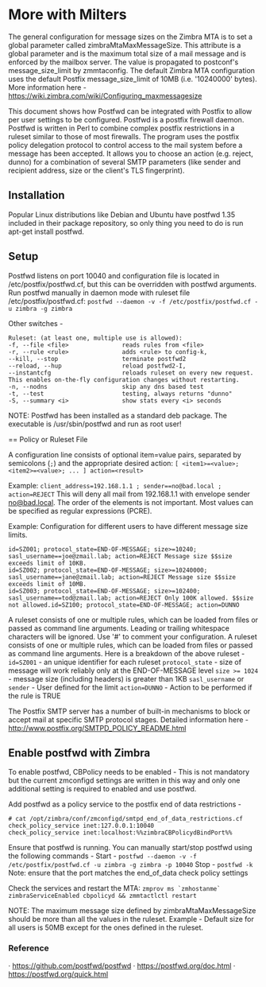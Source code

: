 # More with Milters

The general configuration for message sizes on the Zimbra MTA is to set a global parameter called zimbraMtaMaxMessageSize. This attribute is a global parameter and is the maximum total size of a mail message and is enforced by the mailbox server. The value is propagated to postconf's message_size_limit by zmmtaconfig. The default Zimbra MTA configuration uses the default Postfix message_size_limit of 10MB (i.e. '10240000' bytes). More information here - https://wiki.zimbra.com/wiki/Configuring_maxmessagesize

This document shows how Postfwd can be integrated with Postfix to allow per user settings to be configured. Postfwd is a postfix firewall daemon. Postfwd is written in Perl to combine complex postfix restrictions in a ruleset similar to those of most firewalls. The program uses the postfix policy delegation protocol to control access to the mail system before a message has been accepted. It allows you to choose an action (e.g. reject, dunno) for a combination of several SMTP parameters (like sender and recipient address, size or the client's TLS fingerprint).

## Installation

Popular Linux distributions like Debian and Ubuntu have postfwd 1.35 included in their package repository, so only thing you need to do is run apt-get install postfwd. 

## Setup
Postfwd listens on port 10040 and configuration file is located in /etc/postfix/postfwd.cf, but this can be overridden with postfwd arguments. 
Run postfwd manually in daemon mode with ruleset file /etc/postfix/postfwd.cf: 
```postfwd --daemon -v -f /etc/postfix/postfwd.cf -u zimbra -g zimbra```

Other switches -
```
Ruleset: (at least one, multiple use is allowed):
-f, --file <file>               reads rules from <file>
-r, --rule <rule>               adds <rule> to config-k, 
--kill, --stop                  terminate postfwd2
--reload, --hup                 reload postfwd2-I, 
--instantcfg                    reloads ruleset on every new request. This enables on-the-fly configuration changes without restarting.
-n, --nodns                     skip any dns based test
-t, --test                      testing, always returns "dunno"
-S, --summary <i>               show stats every <i> seconds
```
NOTE:
Postfwd has been installed as a standard deb package. The executable is /usr/sbin/postfwd and run as root user! 

== Policy or Ruleset File
  
A configuration line consists of optional item=value pairs, separated by semicolons (`;`) and the appropriate desired action:
```[ <item1>=<value>; <item2>=<value>; ... ] action=<result>```

Example:
```client_address=192.168.1.1 ; sender==no@bad.local ; action=REJECT```
This will deny all mail from 192.168.1.1 with envelope sender no@bad.local. The order of the elements is not important. Most values can be specified as regular expressions (PCRE).

Example: Configuration for different users to have different message size limits. 
```
id=SZ001; protocol_state=END-OF-MESSAGE; size>=10240; sasl_username==joe@zmail.lab; action=REJECT Message size $$size exceeds limit of 10KB.
id=SZ002; protocol_state=END-OF-MESSAGE; size>=10240000; sasl_username==jane@zmail.lab; action=REJECT Message size $$size exceeds limit of 10MB.
id=SZ003; protocol_state=END-OF-MESSAGE; size>=102400; sasl_username==tod@zmail.lab; action=REJECT Only 100K allowed. $$size not allowed.id=SZ100; protocol_state=END-OF-MESSAGE; action=DUNNO
```

A ruleset consists of one or multiple rules, which can be loaded from files or passed as command line arguments. 
Leading or trailing whitespace characters will be ignored. Use '#' to comment your configuration. A ruleset consists of one or multiple rules, which can be loaded from files or passed as command line arguments. Here is a breakdown of the above ruleset - 
```id=SZ001``` - an unique identifier for each ruleset
```protocol_state``` - size of message will work reliably only at the END-OF-MESSAGE level
```size >= 1024``` - message size (including headers) is greater than 1KB
```sasl_username``` or ```sender``` - User defined for the limit
```action=DUNNO``` - Action to be performed if the rule is TRUE

The Postfix SMTP server has a number of built-in mechanisms to block or accept mail at specific SMTP protocol stages. Detailed information here - http://www.postfix.org/SMTPD_POLICY_README.html

## Enable postfwd with Zimbra
To enable postfwd, CBPolicy needs to be enabled - This is not mandatory but the current zmconfigd settings are written in this way and only one additional setting is required to enabled and use postfwd.

Add postfwd as a policy service to the postfix end of data restrictions - 
```
# cat /opt/zimbra/conf/zmconfigd/smtpd_end_of_data_restrictions.cf
check_policy_service inet:127.0.0.1:10040
check_policy_service inet:localhost:%%zimbraCBPolicydBindPort%%
```
Ensure that postfwd is running. You can manually start/stop postfwd using the following commands - 
Start - ```postfwd --daemon -v -f /etc/postfix/postfwd.cf -u zimbra -g zimbra -p 10040```
Stop - ```postfwd -k```
Note:
ensure that the port matches the end_of_data check policy settings

Check the services and restart the MTA:
```zmprov ms `zmhostanme` zimbraServiceEnabled cbpolicyd && zmmtactlctl restart```

NOTE: The maximum message size defined by zimbraMtaMaxMessageSize should be more than all the values in the ruleset. Example - Default size for all users is 50MB except for the ones defined in the ruleset.


### Reference
·	https://github.com/postfwd/postfwd
·	https://postfwd.org/doc.html
·	https://postfwd.org/quick.html

 
